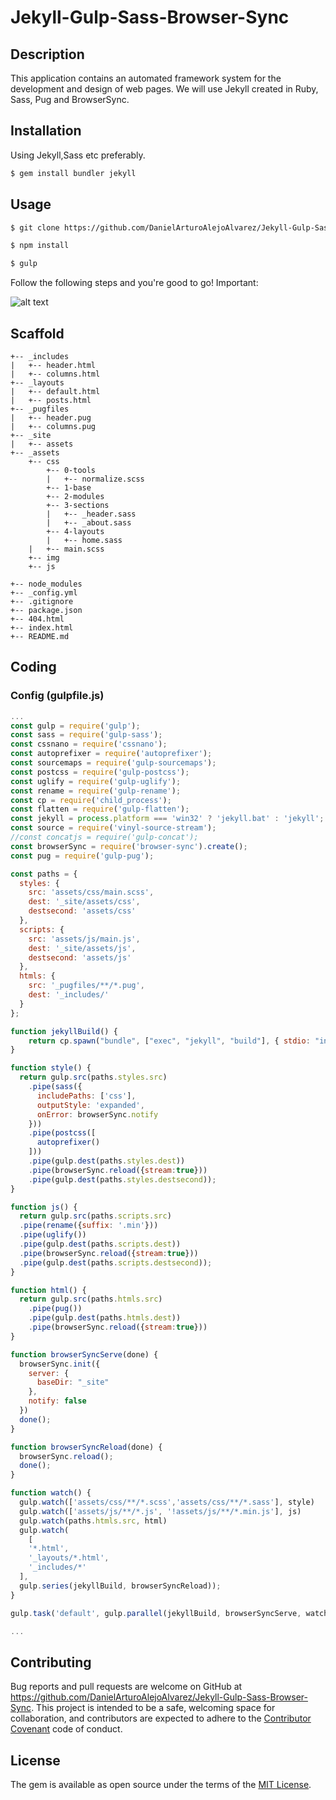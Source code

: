 # Jekyll-Gulp-Sass-Browser-Sync
## Description

This application contains an automated framework system for the development and design of web pages. We will use Jekyll created in Ruby, Sass, Pug and BrowserSync.

## Installation
Using Jekyll,Sass etc preferably.

```html
$ gem install bundler jekyll
```

## Usage
```html
$ git clone https://github.com/DanielArturoAlejoAlvarez/Jekyll-Gulp-Sass-Browser-Sync.git [NAME APP]

$ npm install

$ gulp
```
Follow the following steps and you're good to go! Important:


![alt text](https://i1.wp.com/css-tricks.com/wp-content/uploads/2015/08/bs-change-bg.gif)

## Scaffold
```
+-- _includes
|   +-- header.html
|   +-- columns.html
+-- _layouts
|   +-- default.html
|   +-- posts.html
+-- _pugfiles
|   +-- header.pug
|   +-- columns.pug
+-- _site
|   +-- assets
+-- _assets
    +-- css
        +-- 0-tools
        |   +-- normalize.scss
        +-- 1-base
        +-- 2-modules
        +-- 3-sections
        |   +-- _header.sass
        |   +-- _about.sass
        +-- 4-layouts
        |   +-- home.sass
    |   +-- main.scss
    +-- img
    +-- js

+-- node_modules
+-- _config.yml
+-- .gitignore
+-- package.json
+-- 404.html
+-- index.html
+-- README.md
```

## Coding

### Config (gulpfile.js)

```javascript
...
const gulp = require('gulp');
const sass = require('gulp-sass');
const cssnano = require('cssnano');
const autoprefixer = require('autoprefixer');
const sourcemaps = require('gulp-sourcemaps');
const postcss = require('gulp-postcss');
const uglify = require('gulp-uglify');
const rename = require('gulp-rename');
const cp = require('child_process');
const flatten = require('gulp-flatten');
const jekyll = process.platform === 'win32' ? 'jekyll.bat' : 'jekyll';
const source = require('vinyl-source-stream');
//const concatjs = require('gulp-concat');
const browserSync = require('browser-sync').create();
const pug = require('gulp-pug');

const paths = {
  styles: {
    src: 'assets/css/main.scss',
    dest: '_site/assets/css',
    destsecond: 'assets/css'
  },
  scripts: {
    src: 'assets/js/main.js',
    dest: '_site/assets/js',
    destsecond: 'assets/js'
  },
  htmls: {
    src: '_pugfiles/**/*.pug',
    dest: '_includes/'
  }
};

function jekyllBuild() {
    return cp.spawn("bundle", ["exec", "jekyll", "build"], { stdio: "inherit" });
}

function style() {
  return gulp.src(paths.styles.src)
    .pipe(sass({
      includePaths: ['css'],
      outputStyle: 'expanded',
      onError: browserSync.notify
    }))
    .pipe(postcss([
      autoprefixer()
    ]))
    .pipe(gulp.dest(paths.styles.dest))
    .pipe(browserSync.reload({stream:true}))
    .pipe(gulp.dest(paths.styles.destsecond));
}

function js() {
  return gulp.src(paths.scripts.src)
  .pipe(rename({suffix: '.min'}))
  .pipe(uglify())
  .pipe(gulp.dest(paths.scripts.dest))
  .pipe(browserSync.reload({stream:true}))
  .pipe(gulp.dest(paths.scripts.destsecond));
}

function html() {
  return gulp.src(paths.htmls.src)
    .pipe(pug())
    .pipe(gulp.dest(paths.htmls.dest))
    .pipe(browserSync.reload({stream:true}))
}

function browserSyncServe(done) {
  browserSync.init({
    server: {
      baseDir: "_site"
    },
    notify: false
  })
  done();
}

function browserSyncReload(done) {
  browserSync.reload();
  done();
}

function watch() {
  gulp.watch(['assets/css/**/*.scss','assets/css/**/*.sass'], style)
  gulp.watch(['assets/js/**/*.js', '!assets/js/**/*.min.js'], js)
  gulp.watch(paths.htmls.src, html)
  gulp.watch(
    [
    '*.html',
    '_layouts/*.html',
    '_includes/*'
  ],
  gulp.series(jekyllBuild, browserSyncReload));
}

gulp.task('default', gulp.parallel(jekyllBuild, browserSyncServe, watch))

...
```



## Contributing

Bug reports and pull requests are welcome on GitHub at https://github.com/DanielArturoAlejoAlvarez/Jekyll-Gulp-Sass-Browser-Sync. This project is intended to be a safe, welcoming space for collaboration, and contributors are expected to adhere to the [Contributor Covenant](http://contributor-covenant.org) code of conduct.


## License

The gem is available as open source under the terms of the [MIT License](http://opensource.org/licenses/MIT).

